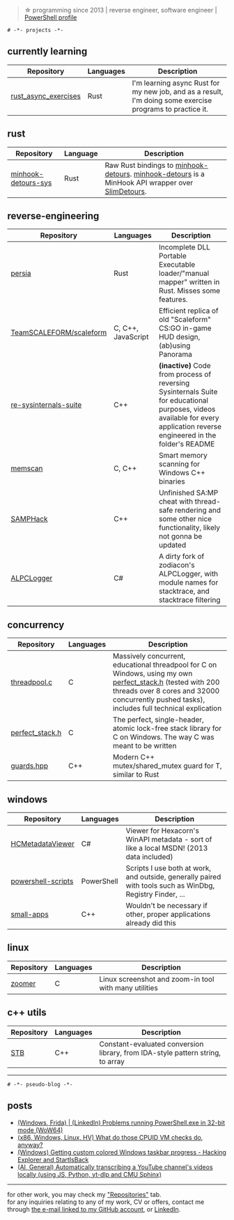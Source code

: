 > ☆ programming since 2013 | reverse engineer, software engineer | [PowerShell profile](https://github.com/cristeigabriel/PowerShell-Profile)

`# -*- projects -*-`

## currently learning
| Repository | Languages | Description |
| - | - | - |
| [rust_async_exercises](https://github.com/cristeigabriela/rust_async_exercises) | Rust | I'm learning async Rust for my new job, and as a result, I'm doing some exercise programs to practice it. |

## rust
| Repository | Language | Description |
| - | - | - |
| [minhook-detours-sys](https://github.com/cristeigabriela/minhook-detours-sys) | Rust | Raw Rust bindings to [minhook-detours](https://github.com/m417z/minhook-detours). [minhook-detours](https://github.com/m417z/minhook-detours) is a MinHook API wrapper over [SlimDetours](https://github.com/KNSoft/KNSoft.SlimDetours). |

## reverse-engineering
| Repository | Languages | Description |
| - | - | - |
| [persia](https://github.com/cristeigabriela/persia) | Rust | Incomplete DLL Portable Executable loader/"manual mapper" written in Rust. Misses some features. |
| [TeamSCALEFORM/scaleform](https://github.com/TeamSCALEFORM/scaleform) | C, C++, JavaScript | Efficient replica of old "Scaleform" CS:GO in-game HUD design, (ab)using Panorama |
| [re-sysinternals-suite](https://github.com/cristeigabriela/re-sysinternals-suite) | C++ | **(inactive)** Code from process of reversing Sysinternals Suite for educational purposes, videos available for every application reverse engineered in the folder's README |
| [memscan](https://github.com/cristeigabriela/memscan) | C, C++ | Smart memory scanning for Windows C++ binaries |
| [SAMPHack](https://github.com/cristeigabriela/SAMPHack) | C++ | Unfinished SA:MP cheat with thread-safe rendering and some other nice functionality, likely not gonna be updated |
| [ALPCLogger](https://github.com/cristeigabriela/ALPCLogger) | C# | A dirty fork of zodiacon's ALPCLogger, with module names for stacktrace, and stacktrace filtering |


## concurrency
| Repository | Languages | Description |
| - | - | - |
| [threadpool.c](https://github.com/cristeigabriela/threadpool.c/tree/main) | C | Massively concurrent, educational threadpool for C on Windows, using my own [perfect_stack.h](https://github.com/cristeigabriela/perfect_stack.h) (tested with 200 threads over 8 cores and 32000 concurrently pushed tasks), includes full technical explication |
| [perfect_stack.h](https://github.com/cristeigabriela/perfect_stack.h) | C | The perfect, single-header, atomic lock-free stack library for C on Windows. The way C was meant to be written |
| [guards.hpp](https://github.com/cristeigabriela/guards.hpp) | C++ | Modern C++ mutex/shared_mutex guard for T, similar to Rust |

## windows
| Repository | Languages | Description |
| - | - | - |
| [HCMetadataViewer](https://github.com/cristeigabriela/HCMetadataViewer) | C# |  Viewer for Hexacorn's WinAPI metadata - sort of like a local MSDN! (2013 data included)  |
| [powershell-scripts](https://github.com/cristeigabriela/powershell-scripts) | PowerShell | Scripts I use both at work, and outside, generally paired with tools such as WinDbg, Registry Finder, ... |
| [small-apps](https://github.com/cristeigabriela/small-apps) | C++ | Wouldn't be necessary if other, proper applications already did this |

## linux
| Repository | Languages | Description |
| - | - | - |
| [zoomer](https://github.com/cristeigabriela/zoomer) | C | Linux screenshot and zoom-in tool with many utilities |

## c++ utils
| Repository | Languages | Description |
| - | - | - |
| [STB](https://github.com/cristeigabriela/STB) | C++ | Constant-evaluated conversion library, from IDA-style pattern string, to array |

---

`# -*- pseudo-blog -*-`
## posts
- [(Windows, Frida) | (LinkedIn) Problems running PowerShell.exe in 32-bit mode (WoW64)](https://www.linkedin.com/feed/update/urn:li:activity:7304000902539939840/) 
- [(x86, Windows, Linux, HV) What do those CPUID VM checks do, anyway?](https://gist.github.com/cristeigabriela/1fd1cc3c81c966a5feef8fde97d170ef)
- [(Windows) Getting custom colored Windows taskbar progress - Hacking Explorer and StartIsBack](https://gist.github.com/cristeigabriela/9dad75f1f71c57850c31a5349fd12c33)
- [(AI, General) Automatically transcribing a YouTube channel's videos locally (using JS, Python, yt-dlp and CMU Sphinx)](https://gist.github.com/cristeigabriela/62ac644c090b77a0c6bbd3fa07bf9b66)

---

for other work, you may check my ["Repositories"](https://github.com/cristeigabriela?tab=repositories) tab.<br>
for any inquiries relating to any of my work, CV or offers, contact me through [the e-mail linked to my GitHub account](cristei.g772@gmail.com), or [LinkedIn](https://www.linkedin.com/in/cristeigabriela/).
